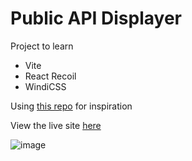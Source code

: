 # Public API Displayer

Project to learn

- Vite
- React Recoil
- WindiCSS

Using [this repo](https://github.com/davemachado/public-api) for inspiration

View the live site [here](https://publicapi.darrenxu.com/)

![image](https://user-images.githubusercontent.com/16931153/152439824-e5c4938b-46b3-481e-9484-5381b9889b53.png)
